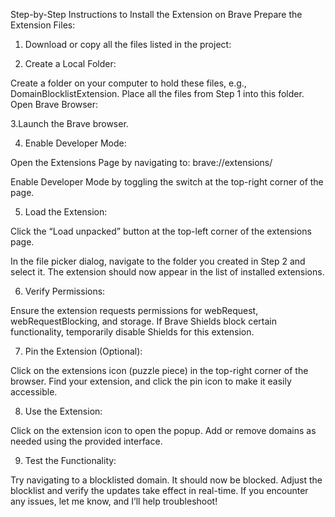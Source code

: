 Step-by-Step Instructions to Install the Extension on Brave
Prepare the Extension Files:

1. Download or copy all the files listed in the project:

2. Create a Local Folder:

Create a folder on your computer to hold these files, e.g., DomainBlocklistExtension.
Place all the files from Step 1 into this folder.
Open Brave Browser:

3.Launch the Brave browser.

4. Enable Developer Mode:

Open the Extensions Page by navigating to: brave://extensions/

Enable Developer Mode by toggling the switch at the top-right corner of the page.

5. Load the Extension:

Click the “Load unpacked” button at the top-left corner of the extensions page.

In the file picker dialog, navigate to the folder you created in Step 2 and select it.
The extension should now appear in the list of installed extensions.

6. Verify Permissions:

Ensure the extension requests permissions for webRequest, webRequestBlocking, and storage.
If Brave Shields block certain functionality, temporarily disable Shields for this extension.

7. Pin the Extension (Optional):

Click on the extensions icon (puzzle piece) in the top-right corner of the browser.
Find your extension, and click the pin icon to make it easily accessible.

8. Use the Extension:

Click on the extension icon to open the popup.
Add or remove domains as needed using the provided interface.

9. Test the Functionality:

Try navigating to a blocklisted domain. It should now be blocked.
Adjust the blocklist and verify the updates take effect in real-time.
If you encounter any issues, let me know, and I’ll help troubleshoot!
